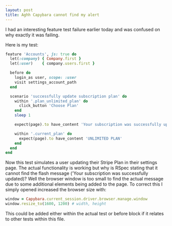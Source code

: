 ```yaml
---
layout: post
title: Aghh Capybara cannot find my alert
---
```


I had an interesting feature test failure earlier today and was confused on why exactly it was failing.

Here is my test:

```ruby
feature 'Accounts', js: true do
  let(:company) { Company.first }
  let(:user)    { company.users.first }

  before do 
    login_as user, scope: :user
    visit settings_account_path
  end

  scenario 'successfully update subscription plan' do
    within '.plan_unlimited_plan' do
      click_button 'Choose Plan'
    end
    sleep 1

    expect(page).to have_content 'Your subscription was successfully updated.'

    within '.current_plan' do
      expect(page).to have_content 'UNLIMITED PLAN'
    end
  end
end
```

Now this test simulates a user updating their Stripe Plan in their settings page. The actual functionality is working but why is RSpec stating that it cannot find the flash message ('Your subscription was successfully updated)? Well the browser window is too small to find the actual message due to some additional elements being added to the page. To correct this I simply opened increased the browser size with:

```ruby
window = Capybara.current_session.driver.browser.manage.window
window.resize_to(1600, 1200) # width, height
```

This could be added either within the actual test or before block if it relates to other tests within this file.
